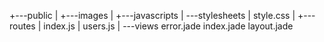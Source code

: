 +---public
|   +---images
|   +---javascripts
|   \---stylesheets
|           style.css
|
+---routes
|       index.js
|       users.js
|
\---views
        error.jade
        index.jade
        layout.jade